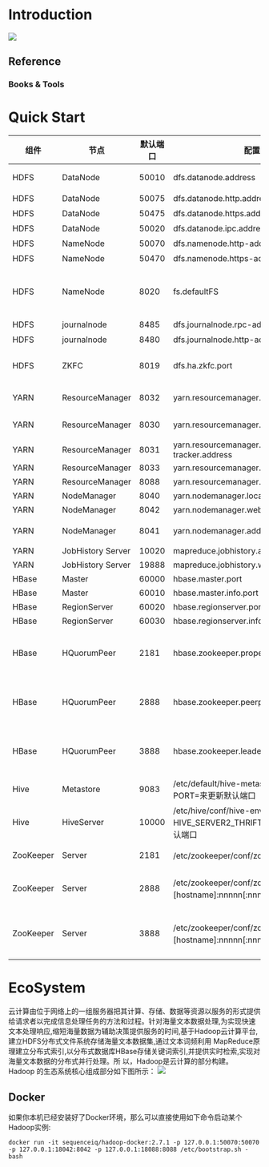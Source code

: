 # Introduction


![](http://cdn4.infoqstatic.com/statics_s1_20160322-0135u2/resource/articles/hadoop-ten-years-interpretation-and-development-forecast/zh/resources/0002.jpg)

## Reference
### Books & Tools



# Quick Start
| 组件        | 节点                | 默认端口  | 配置                                       | 用途说明                                     |
| --------- | ----------------- | ----- | ---------------------------------------- | ---------------------------------------- |
| HDFS      | DataNode          | 50010 | dfs.datanode.address                     | datanode服务端口，用于数据传输                      |
| HDFS      | DataNode          | 50075 | dfs.datanode.http.address                | http服务的端口                                |
| HDFS      | DataNode          | 50475 | dfs.datanode.https.address               | https服务的端口                               |
| HDFS      | DataNode          | 50020 | dfs.datanode.ipc.address                 | ipc服务的端口                                 |
| HDFS      | NameNode          | 50070 | dfs.namenode.http-address                | http服务的端口                                |
| HDFS      | NameNode          | 50470 | dfs.namenode.https-address               | https服务的端口                               |
| HDFS      | NameNode          | 8020  | fs.defaultFS                             | 接收Client连接的RPC端口，用于获取文件系统metadata信息。     |
| HDFS      | journalnode       | 8485  | dfs.journalnode.rpc-address              | RPC服务                                    |
| HDFS      | journalnode       | 8480  | dfs.journalnode.http-address             | HTTP服务                                   |
| HDFS      | ZKFC              | 8019  | dfs.ha.zkfc.port                         | ZooKeeper FailoverController，用于NN HA     |
| YARN      | ResourceManager   | 8032  | yarn.resourcemanager.address             | RM的applications manager(ASM)端口           |
| YARN      | ResourceManager   | 8030  | yarn.resourcemanager.scheduler.address   | scheduler组件的IPC端口                        |
| YARN      | ResourceManager   | 8031  | yarn.resourcemanager.resource-tracker.address | IPC                                      |
| YARN      | ResourceManager   | 8033  | yarn.resourcemanager.admin.address       | IPC                                      |
| YARN      | ResourceManager   | 8088  | yarn.resourcemanager.webapp.address      | http服务端口                                 |
| YARN      | NodeManager       | 8040  | yarn.nodemanager.localizer.address       | localizer IPC                            |
| YARN      | NodeManager       | 8042  | yarn.nodemanager.webapp.address          | http服务端口                                 |
| YARN      | NodeManager       | 8041  | yarn.nodemanager.address                 | NM中container manager的端口                  |
| YARN      | JobHistory Server | 10020 | mapreduce.jobhistory.address             | IPC                                      |
| YARN      | JobHistory Server | 19888 | mapreduce.jobhistory.webapp.address      | http服务端口                                 |
| HBase     | Master            | 60000 | hbase.master.port                        | IPC                                      |
| HBase     | Master            | 60010 | hbase.master.info.port                   | http服务端口                                 |
| HBase     | RegionServer      | 60020 | hbase.regionserver.port                  | IPC                                      |
| HBase     | RegionServer      | 60030 | hbase.regionserver.info.port             | http服务端口                                 |
| HBase     | HQuorumPeer       | 2181  | hbase.zookeeper.property.clientPort      | HBase-managed ZK mode，使用独立的ZooKeeper集群则不会启用该端口。 |
| HBase     | HQuorumPeer       | 2888  | hbase.zookeeper.peerport                 | HBase-managed ZK mode，使用独立的ZooKeeper集群则不会启用该端口。 |
| HBase     | HQuorumPeer       | 3888  | hbase.zookeeper.leaderport               | HBase-managed ZK mode，使用独立的ZooKeeper集群则不会启用该端口。 |
| Hive      | Metastore         | 9083  | /etc/default/hive-metastore中export PORT=<port>来更新默认端口 |                                          |
| Hive      | HiveServer        | 10000 | /etc/hive/conf/hive-env.sh中export HIVE_SERVER2_THRIFT_PORT=<port>来更新默认端口 |                                          |
| ZooKeeper | Server            | 2181  | /etc/zookeeper/conf/zoo.cfg中clientPort=<port> | 对客户端提供服务的端口                              |
| ZooKeeper | Server            | 2888  | /etc/zookeeper/conf/zoo.cfg中server.x=[hostname]:nnnnn[:nnnnn]，标蓝部分 | follower用来连接到leader，只在leader上监听该端口。      |
| ZooKeeper | Server            | 3888  | /etc/zookeeper/conf/zoo.cfg中server.x=[hostname]:nnnnn[:nnnnn]，标蓝部分 | 用于leader选举的。只在electionAlg是1,2或3(默认)时需要。  |


# EcoSystem
云计算由位于网络上的一组服务器把其计算、存储、数据等资源以服务的形式提供给请求者以完成信息处理任务的方法和过程。针对海量文本数据处理,为实现快速 文本处理响应,缩短海量数据为辅助决策提供服务的时间,基于Hadoop云计算平台,建立HDFS分布式文件系统存储海量文本数据集,通过文本词频利用 MapReduce原理建立分布式索引,以分布式数据库HBase存储关键词索引,并提供实时检索,实现对海量文本数据的分布式并行处理。所 以，Hadoop是云计算的部分构建。
Hadoop 的生态系统核心组成部分如下图所示： 
![](http://img.blog.csdn.net/20160525140324024)
 


## Docker
如果你本机已经安装好了Docker环境，那么可以直接使用如下命令启动某个Hadoop实例:
```
docker run -it sequenceiq/hadoop-docker:2.7.1 -p 127.0.0.1:50070:50070 -p 127.0.0.1:18042:8042 -p 127.0.0.1:18088:8088 /etc/bootstrap.sh -bash
```